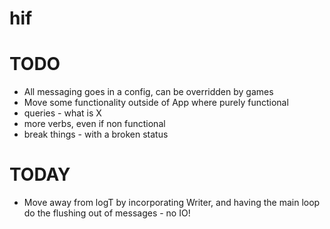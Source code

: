# hif

TODO
=======
- All messaging goes in a config, can be overridden by games
- Move some functionality outside of App where purely functional
- queries - what is X
- more verbs, even if non functional
- break things - with a broken status

TODAY
=====
- Move away from logT by incorporating Writer, and having the main loop do the flushing out of messages - no IO!
